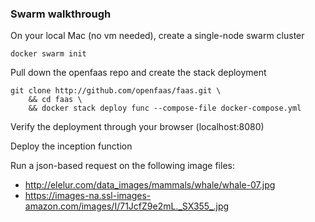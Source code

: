 ### Swarm walkthrough ###

On your local Mac (no vm needed), create a single-node swarm cluster
```
docker swarm init
```

Pull down the openfaas repo and create the stack deployment
```
git clone http://github.com/openfaas/faas.git \
    && cd faas \
    && docker stack deploy func --compose-file docker-compose.yml
```

Verify the deployment through your browser (localhost:8080)

Deploy the inception function

Run a json-based request on the following image files:
- http://elelur.com/data_images/mammals/whale/whale-07.jpg
- https://images-na.ssl-images-amazon.com/images/I/71JcfZ9e2mL._SX355_.jpg